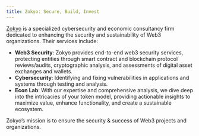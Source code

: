 ```yaml
---
title: Zokyo: Secure, Build, Invest
---
```


[Zokyo](https://zokyo.io) is a specialized cybersecurity and economic consultancy firm dedicated to enhancing the security and sustainability of Web3 organizations. Their services include:

- **Web3 Security**: Zokyo provides end-to-end web3 security services, protecting entities through smart contract and blockchain protocol reviews/audits, cryptographic analysis, and assessments of digital asset exchanges and wallets.
- **Cybersecurity**: Identifying and fixing vulnerabilities in applications and systems through testing and analysis.
- **Econ Lab**: With our expertise and comprehensive analysis, we dive deep into the intricacies of your token model, providing actionable insights to maximize value, enhance functionality, and create a sustainable ecosystem.

Zokyo’s mission is to ensure the security & success of Web3 projects and organizations.


